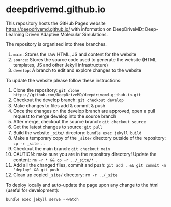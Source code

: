 # deepdrivemd.github.io

This repository hosts the GitHub Pages website https://deepdrivemd.github.io/ with information on DeepDriveMD: Deep-Learning Driven Adaptive Molecular Simulations.

The repository is organized into three branches.
1. `main`: Stores the raw HTML, JS and content for the website
2. `source`: Stores the source code used to generate the website (HTML templates, JS and other Jekyll infrastructure)
3. `develop`: A branch to edit and explore changes to the website

To update the website please follow these instructions:

1. Clone the repository: `git clone https://github.com/DeepDriveMD/deepdrivemd.github.io.git`
2. Checkout the develop branch: `git checkout develop`
3. Make changes to files add & commit & push
4. Once the changes on the develop branch are approved, open a pull request to merge develop into the source branch
5. After merge, checkout the source branch: `git checkout source`
6. Get the latest changes to source: `git pull`
7. Build the website `_site/` directory: `bundle exec jekyll build`
8. Make a temporary copy of the `_site/` directory outside of the repository: `cp -r _site ..`
9. Checkout the main branch: `git checkout main`
10. CAUTION: make sure you are in the repository directory! Update the content: `rm -r * && cp -r ../_site/* .`
11. Add all the changed files, commit and push: `git add . && git commit -m 'deploy' && git push`
12. Clean up copied `_site/` directory: `rm -r ../_site`

To deploy locally and auto-update the page upon any change to the html (useful for development):
```
bundle exec jekyll serve --watch
```
